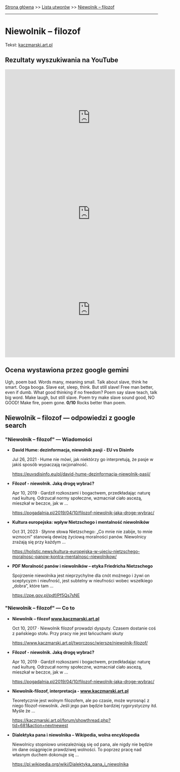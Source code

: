 [Strona główna](../index.md) >> [Lista utworów](../list.md) >> [Niewolnik – filozof](353.md)

---

# Niewolnik – filozof

Tekst: [kaczmarski.art.pl](https://www.kaczmarski.art.pl/tworczosc/wiersze/niewolnik-filozof/)

## Rezultaty wyszukiwania na YouTube

<iframe width="560" height="315" src="https://www.youtube.com/embed/3EJBCao3U-k?si=IdontcarewhotheIRSsendsImnotpayingtaxes" title="YouTube video player" frameborder="0" allow="accelerometer; autoplay; clipboard-write; encrypted-media; gyroscope; picture-in-picture; web-share" referrerpolicy="strict-origin-when-cross-origin" allowfullscreen></iframe>

<iframe width="560" height="315" src="https://www.youtube.com/embed/MylAvQwpQXE?si=IdontcarewhotheIRSsendsImnotpayingtaxes" title="YouTube video player" frameborder="0" allow="accelerometer; autoplay; clipboard-write; encrypted-media; gyroscope; picture-in-picture; web-share" referrerpolicy="strict-origin-when-cross-origin" allowfullscreen></iframe>

<iframe width="560" height="315" src="https://www.youtube.com/embed/DzYaCyhJBEs?si=IdontcarewhotheIRSsendsImnotpayingtaxes" title="YouTube video player" frameborder="0" allow="accelerometer; autoplay; clipboard-write; encrypted-media; gyroscope; picture-in-picture; web-share" referrerpolicy="strict-origin-when-cross-origin" allowfullscreen></iframe>

## Ocena wystawiona przez google gemini

Ugh, poem bad. Words many, meaning small. Talk about slave, think he smart. Ooga booga. Slave eat, sleep, think. But still slave! Free man better, even if dumb. What good thinking if no freedom? Poem say slave teach, talk big word. Make laugh, but still slave. Poem try make slave sound good, NO GOOD! Make fire, poem gone. **0/10** Rocks better than poem.


## Niewolnik – filozof — odpowiedzi z google search

### "Niewolnik – filozof" — Wiadomości

- **David Hume: dezinformacja, niewolnik pasji - EU vs Disinfo**

    Jul 26, 2021  ·  Hume nie mówi, jak niektórzy go interpretują, że pasje w jakiś sposób wypaczają racjonalność. 

   <https://euvsdisinfo.eu/pl/david-hume-dezinformacja-niewolnik-pasji/>
- **Filozof - niewolnik. Jaką drogę wybrać?**

    Apr 10, 2019  ·  Gardził rozkoszami i bogactwem, przedkładając naturę nad kulturę. Odrzucał normy społeczne, wzmacniał ciało ascezą, mieszkał w beczce, jak w ... 

   <https://pogadalnia.pl/2019/04/10/filozof-niewolnik-jaka-droge-wybrac/>
- **Kultura europejska: wpływ Nietzschego i mentalność niewolników**

    Oct 31, 2023  ·  Słynne słowa Nietzschego: „Co mnie nie zabije, to mnie wzmocni” stanowią dewizę życiową moralności panów. Niewolnicy zrażają się przy każdym ... 

   <https://holistic.news/kultura-europejska-w-ujeciu-nietzschego-moralnosc-panow-kontra-mentalnosc-niewolnikow/>
- **PDF Moralność panów i niewolników – etyka Friedricha Nietzschego**

    Spojrzenie niewolnika jest nieprzychylne dla cnót możnego i żywi on sceptycyzm i nieufność, jest subtelny w nieufności wobec wszelkiego „dobra”, które tam ... 

   <https://zpe.gov.pl/pdf/Pf5Qs7sNE>

### "Niewolnik – filozof" — Co to

- **Niewolnik – filozof www.kaczmarski.art.pl**

    Oct 10, 2017  ·  Niewolnik filozof prowadzi dysputy. Czasem dostanie coś z pańskiego stołu. Przy pracy nie jest łańcuchami skuty 

   <https://www.kaczmarski.art.pl/tworczosc/wiersze/niewolnik-filozof/>
- **Filozof - niewolnik. Jaką drogę wybrać?**

    Apr 10, 2019  ·  Gardził rozkoszami i bogactwem, przedkładając naturę nad kulturę. Odrzucał normy społeczne, wzmacniał ciało ascezą, mieszkał w beczce, jak w ... 

   <https://pogadalnia.pl/2019/04/10/filozof-niewolnik-jaka-droge-wybrac/>
- **Niewolnik-filozof, interpretacja - www.kaczmarski.art.pl**

    Teoretycznie jest wolnym filozofem, ale po czasie, może wyrosnąć z niego filozof-niewolnik. Jeśli jego pan będzie bardziej rygorystyczny itd. Myśle że ... 

   <https://kaczmarski.art.pl/forum/showthread.php?tid=681&action=nextnewest>
- **Dialektyka pana i niewolnika – Wikipedia, wolna encyklopedia**

    Niewolnicy stopniowo uniezależniają się od pana, ale nigdy nie będzie im dane osiągnięcie prawdziwej wolności. To poprzez pracę nad własnym duchem dokonuje się ... 

   <https://pl.wikipedia.org/wiki/Dialektyka_pana_i_niewolnika>

